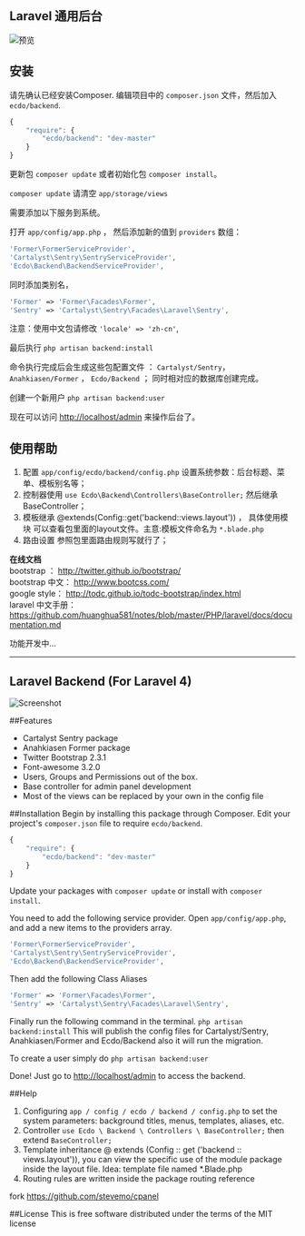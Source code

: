 ## Laravel 通用后台

![预览](http://ww2.sinaimg.cn/large/62511611jw1e63vrqhg9uj20y20hy401.jpg)

## 安装

请先确认已经安装Composer. 编辑项目中的 `composer.json` 文件，然后加入 `ecdo/backend`.

```javascript
{
    "require": {
        "ecdo/backend": "dev-master"
    }
}
```

更新包 `composer update` 或者初始化包 `composer install`。

`composer update` 请清空 `app/storage/views`

需要添加以下服务到系统。

打开 `app/config/app.php` ， 然后添加新的值到 `providers` 数组：

```php
'Former\FormerServiceProvider',
'Cartalyst\Sentry\SentryServiceProvider',
'Ecdo\Backend\BackendServiceProvider',
```

同时添加类别名，

```php
'Former' => 'Former\Facades\Former',
'Sentry' => 'Cartalyst\Sentry\Facades\Laravel\Sentry',
```

注意：使用中文包请修改 `'locale' => 'zh-cn'`,

最后执行 `php artisan backend:install`

命令执行完成后会生成这些包配置文件 ： `Cartalyst/Sentry`， `Anahkiasen/Former` ， `Ecdo/Backend` ；
同时相对应的数据库创建完成。

创建一个新用户 `php artisan backend:user`

现在可以访问 [http://localhost/admin](http://localhost/admin) 来操作后台了。

## 使用帮助

1. 配置 `app/config/ecdo/backend/config.php` 设置系统参数：后台标题、菜单、模板别名等； 
2. 控制器使用 `use Ecdo\Backend\Controllers\BaseController;` 然后继承 BaseController；
3. 模板继承 @extends(Config::get('backend::views.layout')) ， 具体使用模块 可以查看包里面的layout文件。主意:模板文件命名为 `*.blade.php`
4. 路由设置 参照包里面路由规则写就行了；

**在线文档**  
bootstrap ： http://twitter.github.io/bootstrap/    
bootstrap 中文： http://www.bootcss.com/   
google style： http://todc.github.io/todc-bootstrap/index.html   
laravel 中文手册： https://github.com/huanghua581/notes/blob/master/PHP/laravel/docs/documentation.md
 
功能开发中...

****************************************************************************************************
## Laravel Backend (For Laravel 4)

![Screenshot](http://s6.postimg.org/whaj3djvl/ecdo_laravel_backend.png)

##Features
* Cartalyst Sentry package
* Anahkiasen Former package
* Twitter Bootstrap 2.3.1
* Font-awesome 3.2.0
* Users, Groups and Permissions out of the box.
* Base controller for admin panel development
* Most of the views can be replaced by your own in the config file

##Installation
Begin by installing this package through Composer. Edit your project's `composer.json` file to require `ecdo/backend`.

```javascript
{
    "require": {
        "ecdo/backend": "dev-master"
    }
}
```

Update your packages with `composer update` or install with `composer install`.

You need to add the following service provider.
Open `app/config/app.php`, and add a new items to the providers array.

```php
'Former\FormerServiceProvider',
'Cartalyst\Sentry\SentryServiceProvider',
'Ecdo\Backend\BackendServiceProvider',
```

Then add the following Class Aliases
```php
'Former' => 'Former\Facades\Former',
'Sentry' => 'Cartalyst\Sentry\Facades\Laravel\Sentry',
```

Finally run the following command in the terminal. `php artisan backend:install`
This will publish the config files for Cartalyst/Sentry, Anahkiasen/Former and Ecdo/Backend also it will run the migration.

To create a user simply do `php artisan backend:user`

Done! Just go to [http://localhost/admin](http://localhost/admin) to access the backend.

##Help

1. Configuring `app / config / ecdo / backend / config.php` to set the system parameters: background titles, menus, templates, aliases, etc.
2. Controller `use Ecdo \ Backend \ Controllers \ BaseController;` then extend `BaseController;`
3. Template inheritance @ extends (Config :: get ('backend :: views.layout')), you can view the specific use of the module package inside the layout file. Idea: template file named *.Blade.php
4. Routing rules are written inside the package routing reference

fork https://github.com/stevemo/cpanel

##License
This is free software distributed under the terms of the MIT license
